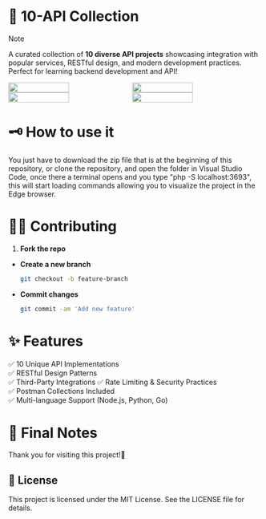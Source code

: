 # 🚀 10-API Collection  
> [!NOTE]  
> A curated collection of **10 diverse API projects** showcasing integration with popular services, RESTful design, and modern development practices. Perfect for learning backend development and API!

<div style="display: flex;">
  <img src="https://github.com/user-attachments/assets/eb61846e-2fde-4f1e-bbd9-2c3280f4ea9d" width="49%"></img>   
  <img src="https://github.com/user-attachments/assets/cc07e24d-585d-40a4-9d7e-437b4a14bb09" width="49%"></img> 
</div>
<div style="display: flex;">
  <img src="https://github.com/user-attachments/assets/d7ad7c27-686f-479a-9ba9-a1602f5436c3" width="49%"></img>   
  <img src="https://github.com/user-attachments/assets/4ff91847-46ba-4a6d-9024-2fa2475ff13d" width="49%"></img> 
</div>

# 🗝 How to use it  
You just have to download the zip file that is at the beginning of this repository, or clone the repository, and open the folder in Visual Studio Code, once there a terminal opens and you type "php -S localhost:3693", this will start loading commands allowing you to visualize the project in the Edge browser.

# 🐱‍👤 Contributing
1. **Fork the repo**
- **Create a new branch**
   ```bash
   git checkout -b feature-branch
- **Commit changes**
   ```bash
  git commit -am 'Add new feature'

# ✨ Features

✅ 10 Unique API Implementations  
✅ RESTful Design Patterns  
✅ Third-Party Integrations
✅ Rate Limiting & Security Practices  
✅ Postman Collections Included  
✅ Multi-language Support (Node.js, Python, Go)  

# 🌠 Final Notes
Thank you for visiting this project!🌌

## 📔 License
This project is licensed under the MIT License. See the LICENSE file for details.
